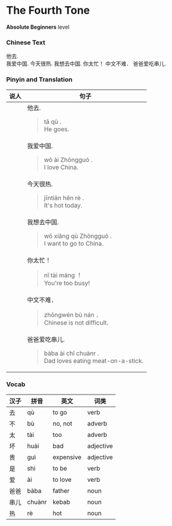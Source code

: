 # The Fourth Tone
**Absolute Beginners** level
### Chinese Text
他去.<br />我爱中国.
今天很热.
我想去中国.
你太忙！
中文不难．
爸爸爱吃串儿.

### Pinyin and Translation
|说人|句子|
|----|----|
||他去.<blockquote>tā qù .<br />He goes.</blockquote>|
||我爱中国.<blockquote>wǒ ài Zhōngguó .<br />I love China.</blockquote>|
||今天很热.<blockquote>jīntiān hěn rè .<br />It's hot today.</blockquote>|
||我想去中国.<blockquote>wǒ xiǎng qù Zhōngguó .<br />I want to go to China.</blockquote>|
||你太忙！<blockquote>nǐ tài máng ！<br />You're too busy!</blockquote>|
||中文不难．<blockquote>zhōngwén bù nán ．<br />Chinese is not difficult.</blockquote>|
||爸爸爱吃串儿.<blockquote>bàba ài chī chuànr .<br />Dad loves eating meat-on-a-stick.</blockquote>|
### Vocab
|汉子|拼音|英文|词类|
|----|----|----|----|
|去|qù|to go|verb|
|不|bù|no, not|adverb|
|太|tài|too|adverb|
|坏|huài|bad|adjective|
|贵|guì|expensive|adjective|
|是|shì|to be|verb|
|爱|ài|to love|verb|
|爸爸|bàba|father|noun|
|串儿|chuànr|kebab|noun|
|热|rè|hot|noun|